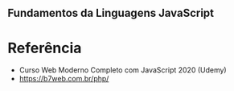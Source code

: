 ## Fundamentos da Linguagens JavaScript

# Referência
- Curso Web Moderno Completo com JavaScript 2020 (Udemy)
- https://b7web.com.br/php/
